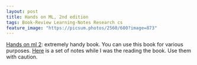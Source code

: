```yaml
---
layout: post
title: Hands on ML, 2nd edition
tags: Book-Review Learning-Notes Research cs
feature_image: "https://picsum.photos/2560/600?image=873"
---
```


[Hands on ml 2](https://github.com/ageron/handson-ml2): extremely handy book. You can use this book for various purposes. [Here](/pdfs/hands_on_ml2.pdf) is a set of notes while I was the reading the book. Use them with caution.
